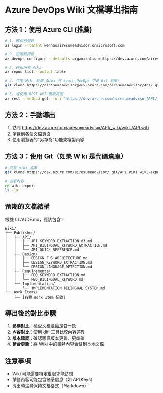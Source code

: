 # Azure DevOps Wiki 文檔導出指南

## 方法 1：使用 Azure CLI (推薦)

```bash
# 1. 確保已登錄
az login --tenant wenhaoairesumeadvisor.onmicrosoft.com

# 2. 設置默認值
az devops configure --defaults organization=https://dev.azure.com/airesumeadvisor project=API

# 3. 列出所有 Wiki
az repos list --output table

# 4. 克隆 Wiki 倉庫（Wiki 在 Azure DevOps 中是 Git 倉庫）
git clone https://airesumeadvisor@dev.azure.com/airesumeadvisor/API/_git/API.wiki

# 5. 或使用 REST API 獲取頁面
az rest --method get --uri "https://dev.azure.com/airesumeadvisor/API/_apis/wiki/wikis/API.wiki/pages?path=/&recursionLevel=full&api-version=7.0"
```

## 方法 2：手動導出

1. 訪問 https://dev.azure.com/airesumeadvisor/API/_wiki/wikis/API.wiki
2. 瀏覽到各個文檔頁面
3. 使用瀏覽器的"另存為"功能或複製內容

## 方法 3：使用 Git（如果 Wiki 是代碼倉庫）

```bash
# 克隆 Wiki 倉庫
git clone https://dev.azure.com/airesumeadvisor/_git/API.wiki wiki-export

# 查看內容
cd wiki-export
ls -la
```

## 預期的文檔結構

根據 CLAUDE.md，應該包含：
```
Wiki/
├── Published/
│   ├── API/
│   │   ├── API_KEYWORD_EXTRACTION_V3.md
│   │   ├── API_BILINGUAL_KEYWORD_EXTRACTION.md
│   │   └── API_QUICK_REFERENCE.md
│   ├── Design/
│   │   ├── DESIGN_FHS_ARCHITECTURE.md
│   │   ├── DESIGN_KEYWORD_EXTRACTION.md
│   │   └── DESIGN_LANGUAGE_DETECTION.md
│   ├── Requirements/
│   │   ├── REQ_KEYWORD_EXTRACTION.md
│   │   └── REQ_BILINGUAL_KEYWORD.md
│   └── Implementation/
│       └── IMPLEMENTATION_BILINGUAL_SYSTEM.md
└── Work_Items/
    └── [各種 Work Item 記錄]
```

## 導出後的對比步驟

1. **結構對比**：檢查文檔組織是否一致
2. **內容對比**：使用 diff 工具比較內容差異
3. **版本確認**：確認哪個版本更新、更準確
4. **整合更新**：將 Wiki 中的獨特內容合併到本地文檔

## 注意事項
- Wiki 可能需要特定權限才能訪問
- 某些內容可能包含敏感信息（如 API Keys）
- 導出時注意保持文檔格式（Markdown）